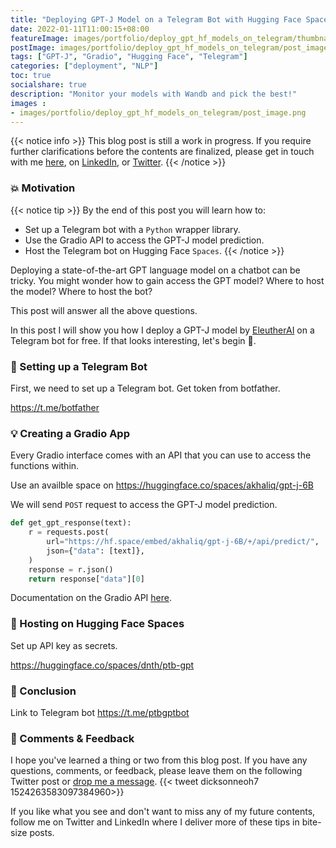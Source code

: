 ```yaml
---
title: "Deploying GPT-J Model on a Telegram Bot with Hugging Face Spaces"
date: 2022-01-11T11:00:15+08:00
featureImage: images/portfolio/deploy_gpt_hf_models_on_telegram/thumbnail.gif
postImage: images/portfolio/deploy_gpt_hf_models_on_telegram/post_image.png
tags: ["GPT-J", "Gradio", "Hugging Face", "Telegram"]
categories: ["deployment", "NLP"]
toc: true
socialshare: true
description: "Monitor your models with Wandb and pick the best!"
images : 
- images/portfolio/deploy_gpt_hf_models_on_telegram/post_image.png
---
```


{{< notice info >}}
This blog post is still a work in progress. If you require further clarifications before the contents are finalized, please get in touch with me [here](https://dicksonneoh.com/contact/), on [LinkedIn](https://www.linkedin.com/in/dickson-neoh/), or [Twitter](https://twitter.com/dicksonneoh7).
{{< /notice >}}

### 💥 Motivation

{{< notice tip >}}
By the end of this post you will learn how to:
+ Set up a Telegram bot with a `Python` wrapper library. 
+ Use the Gradio API to access the GPT-J model prediction.
+ Host the Telegram bot on Hugging Face `Spaces`.
{{< /notice >}}

Deploying a state-of-the-art GPT language model on a chatbot can be tricky.
You might wonder how to gain access the GPT model? Where to host the model? Where to host the bot?

This post will answer all the above questions.

In this post I will show you how I deploy a GPT-J model by [EleutherAI](https://www.eleuther.ai/) on a Telegram bot for free. If that looks interesting, let's begin 🤖.


### 🤖 Setting up a Telegram Bot
First, we need to set up a Telegram bot.
Get token from botfather.

https://t.me/botfather


### 💡 Creating a Gradio App
Every Gradio interface comes with an API that you can use to access the functions within.

Use an availble space on https://huggingface.co/spaces/akhaliq/gpt-j-6B

We will send `POST` request to access the GPT-J model prediction.

```python
def get_gpt_response(text):
    r = requests.post(
        url="https://hf.space/embed/akhaliq/gpt-j-6B/+/api/predict/",
        json={"data": [text]},
    )
    response = r.json()
    return response["data"][0]
```

Documentation on the Gradio API [here](https://www.gradio.app/using_the_api_docs/).


### 🤗 Hosting on Hugging Face Spaces
Set up API key as secrets.

https://huggingface.co/spaces/dnth/ptb-gpt

### 🎉 Conclusion

Link to Telegram bot
https://t.me/ptbgptbot


### 🙏 Comments & Feedback
I hope you've learned a thing or two from this blog post.
If you have any questions, comments, or feedback, please leave them on the following Twitter post or [drop me a message](https://dicksonneoh.com/contact/).
{{< tweet dicksonneoh7 1524263583097384960>}}


If you like what you see and don't want to miss any of my future contents, follow me on Twitter and LinkedIn where I deliver more of these tips in bite-size posts.